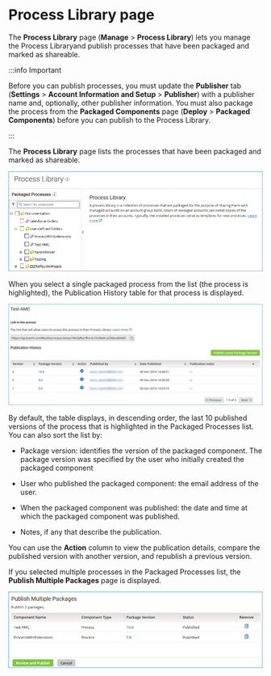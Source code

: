 # Process Library page 

<head>
  <meta name="guidename" content="Integration"/>
  <meta name="context" content="GUID-1fe3f73c-a4a0-4ec2-a750-0485dfb5a181"/>
</head>


The **Process Library** page \(**Manage** \> **Process Library**\) lets you manage the Process Libraryand publish processes that have been packaged and marked as shareable.

:::info Important

Before you can publish processes, you must update the **Publisher** tab \(**Settings** \> **Account Information and Setup** \> **Publisher**\) with a publisher name and, optionally, other publisher information. You must also package the process from the **Packaged Components** page \(**Deploy** \> **Packaged Components**\) before you can publish to the Process Library.

:::

The **Process Library** page lists the processes that have been packaged and marked as shareable.

![Process Library page](../Images/manage-pg-process-library-landing_8bd25d67-3b23-4ee0-a728-c0c30a5ad9e8.jpg)

When you select a single packaged process from the list \(the process is highlighted\), the Publication History table for that process is displayed.

![Process Publication History table](../Images/manage-ps-publication-one-selected_85b1f689-facd-4793-b9b3-36ab7823bb2b.jpg)

By default, the table displays, in descending order, the last 10 published versions of the process that is highlighted in the Packaged Processes list. You can also sort the list by:

-   Package version: identifies the version of the packaged component. The package version was specified by the user who initially created the packaged component

-   User who published the packaged component: the email address of the user.

-   When the packaged component was published: the date and time at which the packaged component was published.

-   Notes, if any that describe the publication.


You can use the **Action** column to view the publication details, compare the published version with another version, and republish a previous version.

If you selected multiple processes in the Packaged Processes list, the **Publish Multiple Packages** page is displayed.

![Publish Multiple Packages page](../Images/manage-ps-publication-multiple-selected_0918be71-ffbe-4465-b91a-94128897b635.jpg)